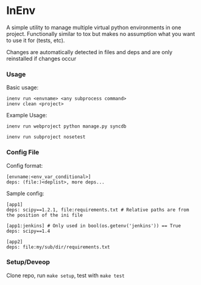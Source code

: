 # InEnv #

A simple utility to manage multiple virtual python environments in one project. Functionally similar to tox but makes no assumption what you want to use it for (tests, etc).

Changes are automatically detected in files and deps and are only reinstalled if changes occur

### Usage ###

Basic usage:

    inenv run <envname> <any subprocess command>
    inenv clean <project>

Example Usage:

    inenv run webproject python manage.py syncdb

    inenv run subproject nosetest




### Config File ###

Config format:

    [envname:<env_var_conditional>]
    deps: (file:)<deplist>, more deps...



Sample config:

    [app1]
    deps: scipy==1.2.1, file:requirements.txt # Relative paths are from the position of the ini file

    [app1:jenkins] # Only used in bool(os.getenv('jenkins')) == True
    deps: scipy==1.4
    
    [app2]
    deps: file:my/sub/dir/requirements.txt



### Setup/Deveop ###

Clone repo, run `make setup`, test with `make test`
